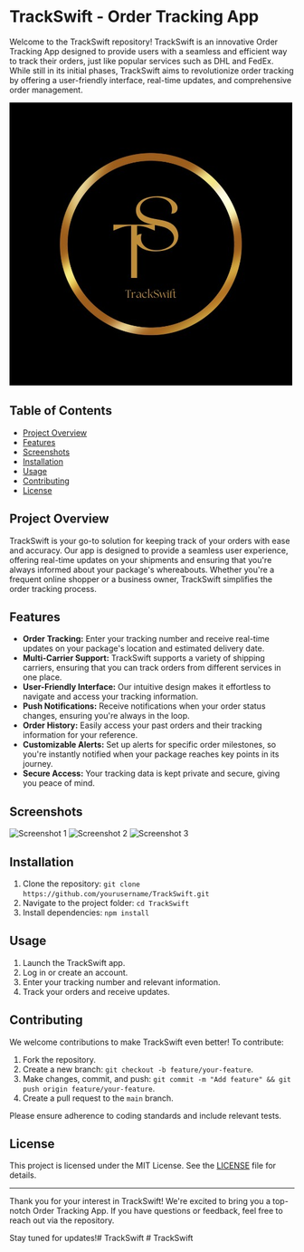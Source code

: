 # TrackSwift - Order Tracking App

Welcome to the TrackSwift repository! TrackSwift is an innovative Order Tracking App designed to provide users with a seamless and efficient way to track their orders, just like popular services such as DHL and FedEx. While still in its initial phases, TrackSwift aims to revolutionize order tracking by offering a user-friendly interface, real-time updates, and comprehensive order management.

![TrackSwift App Logo](client/public/TrackSwift_logo.jpg)

## Table of Contents

- [Project Overview](#project-overview)
- [Features](#features)
- [Screenshots](#screenshots)
- [Installation](#installation)
- [Usage](#usage)
- [Contributing](#contributing)
- [License](#license)

## Project Overview

TrackSwift is your go-to solution for keeping track of your orders with ease and accuracy. Our app is designed to provide a seamless user experience, offering real-time updates on your shipments and ensuring that you're always informed about your package's whereabouts. Whether you're a frequent online shopper or a business owner, TrackSwift simplifies the order tracking process.

## Features

- **Order Tracking:** Enter your tracking number and receive real-time updates on your package's location and estimated delivery date.
- **Multi-Carrier Support:** TrackSwift supports a variety of shipping carriers, ensuring that you can track orders from different services in one place.
- **User-Friendly Interface:** Our intuitive design makes it effortless to navigate and access your tracking information.
- **Push Notifications:** Receive notifications when your order status changes, ensuring you're always in the loop.
- **Order History:** Easily access your past orders and their tracking information for your reference.
- **Customizable Alerts:** Set up alerts for specific order milestones, so you're instantly notified when your package reaches key points in its journey.
- **Secure Access:** Your tracking data is kept private and secure, giving you peace of mind.

## Screenshots

![Screenshot 1](screenshots/screenshot1.png)
![Screenshot 2](screenshots/screenshot2.png)
![Screenshot 3](screenshots/screenshot3.png)

## Installation

1. Clone the repository: `git clone https://github.com/yourusername/TrackSwift.git`
2. Navigate to the project folder: `cd TrackSwift`
3. Install dependencies: `npm install`

## Usage

1. Launch the TrackSwift app.
2. Log in or create an account.
3. Enter your tracking number and relevant information.
4. Track your orders and receive updates.

## Contributing

We welcome contributions to make TrackSwift even better! To contribute:

1. Fork the repository.
2. Create a new branch: `git checkout -b feature/your-feature`.
3. Make changes, commit, and push: `git commit -m "Add feature" && git push origin feature/your-feature`.
4. Create a pull request to the `main` branch.

Please ensure adherence to coding standards and include relevant tests.

## License

This project is licensed under the MIT License. See the [LICENSE](LICENSE) file for details.

---

Thank you for your interest in TrackSwift! We're excited to bring you a top-notch Order Tracking App. If you have questions or feedback, feel free to reach out via the repository.

Stay tuned for updates!# TrackSwift # TrackSwift
